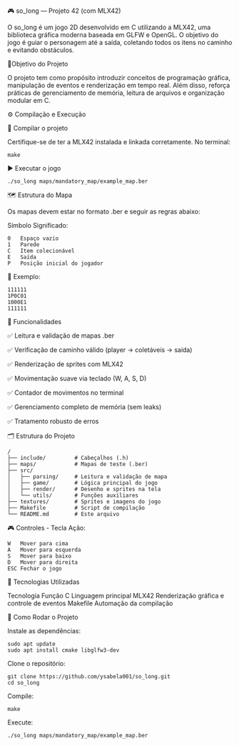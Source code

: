 🎮 so_long — Projeto 42 (com MLX42)

O so_long é um jogo 2D desenvolvido em C utilizando a MLX42, uma biblioteca gráfica moderna baseada em GLFW e OpenGL.
O objetivo do jogo é guiar o personagem até a saída, coletando todos os itens no caminho e evitando obstáculos.

📍Objetivo do Projeto

O projeto tem como propósito introduzir conceitos de programação gráfica, manipulação de eventos e renderização em tempo real.
Além disso, reforça práticas de gerenciamento de memória, leitura de arquivos e organização modular em C.

⚙️ Compilação e Execução

🔧 Compilar o projeto

Certifique-se de ter a MLX42 instalada e linkada corretamente.
No terminal:
```
make
```

▶️ Executar o jogo
```
./so_long maps/mandatory_map/example_map.ber
```

🗺️ Estrutura do Mapa

Os mapas devem estar no formato .ber e seguir as regras abaixo:

Símbolo	Significado:
```
0	Espaço vazio
1	Parede
C	Item colecionável
E	Saída
P	Posição inicial do jogador
```

🧾 Exemplo:
```
111111
1P0C01
1000E1
111111
```

🧠 Funcionalidades

✅ Leitura e validação de mapas .ber

✅ Verificação de caminho válido (player → coletáveis → saída)

✅ Renderização de sprites com MLX42

✅ Movimentação suave via teclado (W, A, S, D)

✅ Contador de movimentos no terminal

✅ Gerenciamento completo de memória (sem leaks)

✅ Tratamento robusto de erros


🗂️ Estrutura do Projeto
```
/
├── include/         # Cabeçalhos (.h)
├── maps/            # Mapas de teste (.ber)
├── src/
│   ├── parsing/     # Leitura e validação de mapa
│   ├── game/        # Lógica principal do jogo
│   ├── render/      # Desenho e sprites na tela
│   └── utils/       # Funções auxiliares
├── textures/        # Sprites e imagens do jogo
├── Makefile         # Script de compilação
└── README.md        # Este arquivo
```

🎮 Controles - Tecla	Ação:
```
W	Mover para cima
A	Mover para esquerda
S	Mover para baixo
D	Mover para direita
ESC	Fechar o jogo
```

🧰 Tecnologias Utilizadas

Tecnologia	Função
C	Linguagem principal
MLX42	Renderização gráfica e controle de eventos
Makefile	Automação da compilação

🧩 Como Rodar o Projeto

Instale as dependências:
```
sudo apt update
sudo apt install cmake libglfw3-dev
```

Clone o repositório:
```
git clone https://github.com/ysabela001/so_long.git
cd so_long
```

Compile:
```
make
```

Execute:
```
./so_long maps/mandatory_map/example_map.ber
```
